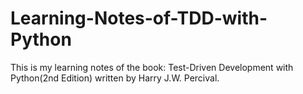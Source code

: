 # Learning-Notes-of-TDD-with-Python
This is my learning notes of the book: Test-Driven Development with Python(2nd Edition) written by Harry J.W. Percival.
